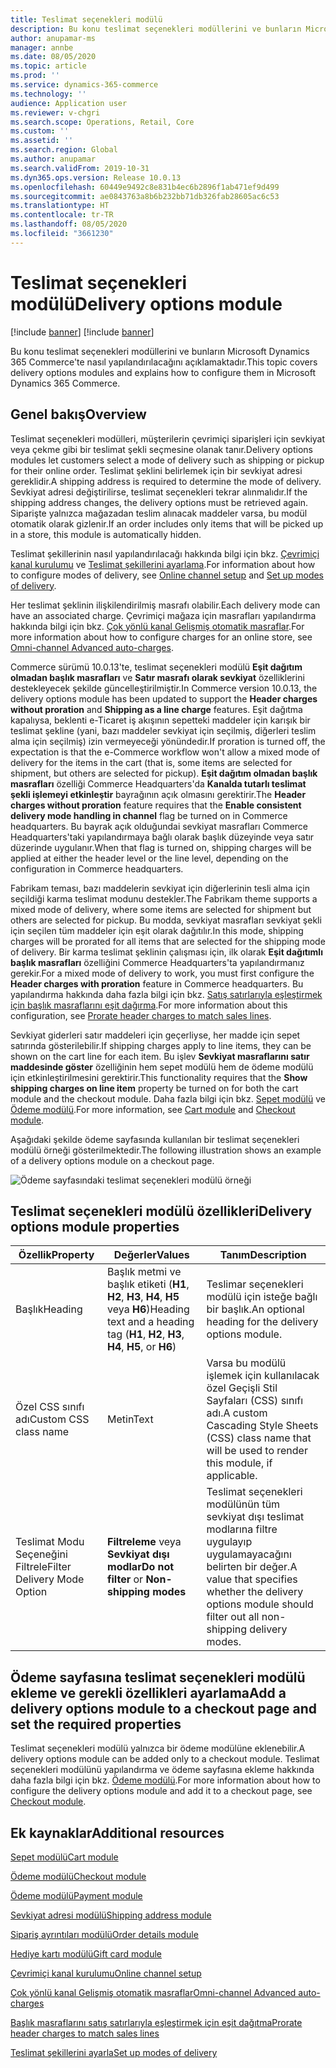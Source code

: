 ```yaml
---
title: Teslimat seçenekleri modülü
description: Bu konu teslimat seçenekleri modüllerini ve bunların Microsoft Dynamics 365 Commerce'te nasıl yapılandırılacağını açıklamaktadır.
author: anupamar-ms
manager: annbe
ms.date: 08/05/2020
ms.topic: article
ms.prod: ''
ms.service: dynamics-365-commerce
ms.technology: ''
audience: Application user
ms.reviewer: v-chgri
ms.search.scope: Operations, Retail, Core
ms.custom: ''
ms.assetid: ''
ms.search.region: Global
ms.author: anupamar
ms.search.validFrom: 2019-10-31
ms.dyn365.ops.version: Release 10.0.13
ms.openlocfilehash: 60449e9492c8e831b4ec6b2896f1ab471ef9d499
ms.sourcegitcommit: ae0843763a8b6b232bb71db326fab28605ac6c53
ms.translationtype: HT
ms.contentlocale: tr-TR
ms.lasthandoff: 08/05/2020
ms.locfileid: "3661230"
---
```

# <a name="delivery-options-module"></a><span data-ttu-id="52dff-103">Teslimat seçenekleri modülü</span><span class="sxs-lookup"><span data-stu-id="52dff-103">Delivery options module</span></span>

[!include [banner](includes/banner.md)]
[!include [banner](includes/preview-banner.md)]

<span data-ttu-id="52dff-104">Bu konu teslimat seçenekleri modüllerini ve bunların Microsoft Dynamics 365 Commerce'te nasıl yapılandırılacağını açıklamaktadır.</span><span class="sxs-lookup"><span data-stu-id="52dff-104">This topic covers delivery options modules and explains how to configure them in Microsoft Dynamics 365 Commerce.</span></span>

## <a name="overview"></a><span data-ttu-id="52dff-105">Genel bakış</span><span class="sxs-lookup"><span data-stu-id="52dff-105">Overview</span></span>

<span data-ttu-id="52dff-106">Teslimat seçenekleri modülleri, müşterilerin çevrimiçi siparişleri için sevkiyat veya çekme gibi bir teslimat şekli seçmesine olanak tanır.</span><span class="sxs-lookup"><span data-stu-id="52dff-106">Delivery options modules let customers select a mode of delivery such as shipping or pickup for their online order.</span></span> <span data-ttu-id="52dff-107">Teslimat şeklini belirlemek için bir sevkiyat adresi gereklidir.</span><span class="sxs-lookup"><span data-stu-id="52dff-107">A shipping address is required to determine the mode of delivery.</span></span> <span data-ttu-id="52dff-108">Sevkiyat adresi değiştirilirse, teslimat seçenekleri tekrar alınmalıdır.</span><span class="sxs-lookup"><span data-stu-id="52dff-108">If the shipping address changes, the delivery options must be retrieved again.</span></span> <span data-ttu-id="52dff-109">Siparişte yalnızca mağazadan teslim alınacak maddeler varsa, bu modül otomatik olarak gizlenir.</span><span class="sxs-lookup"><span data-stu-id="52dff-109">If an order includes only items that will be picked up in a store, this module is automatically hidden.</span></span>

<span data-ttu-id="52dff-110">Teslimat şekillerinin nasıl yapılandırılacağı hakkında bilgi için bkz. [Çevrimiçi kanal kurulumu](channel-setup-online.md) ve [Teslimat şekillerini ayarlama](https://docs.microsoft.com/dynamicsax-2012/appuser-itpro/set-up-modes-of-delivery).</span><span class="sxs-lookup"><span data-stu-id="52dff-110">For information about how to configure modes of delivery, see [Online channel setup](channel-setup-online.md) and [Set up modes of delivery](https://docs.microsoft.com/dynamicsax-2012/appuser-itpro/set-up-modes-of-delivery).</span></span>

<span data-ttu-id="52dff-111">Her teslimat şeklinin ilişkilendirilmiş masrafı olabilir.</span><span class="sxs-lookup"><span data-stu-id="52dff-111">Each delivery mode can have an associated charge.</span></span> <span data-ttu-id="52dff-112">Çevrimiçi mağaza için masrafları yapılandırma hakkında bilgi için bkz. [Çok yönlü kanal Gelişmiş otomatik masraflar](omni-auto-charges.md).</span><span class="sxs-lookup"><span data-stu-id="52dff-112">For more information about how to configure charges for an online store, see [Omni-channel Advanced auto-charges](omni-auto-charges.md).</span></span>

<span data-ttu-id="52dff-113">Commerce sürümü 10.0.13'te, teslimat seçenekleri modülü **Eşit dağıtım olmadan başlık masrafları** ve **Satır masrafı olarak sevkiyat** özelliklerini destekleyecek şekilde güncelleştirilmiştir.</span><span class="sxs-lookup"><span data-stu-id="52dff-113">In Commerce version 10.0.13, the delivery options module has been updated to support the **Header charges without proration** and **Shipping as a line charge** features.</span></span> <span data-ttu-id="52dff-114">Eşit dağıtma kapalıysa, beklenti e-Ticaret iş akışının sepetteki maddeler için karışık bir teslimat şekline (yani, bazı maddeler sevkiyat için seçilmiş, diğerleri teslim alma için seçilmiş) izin vermeyeceği yönündedir.</span><span class="sxs-lookup"><span data-stu-id="52dff-114">If proration is turned off, the expectation is that the e-Commerce workflow won't allow a mixed mode of delivery for the items in the cart (that is, some items are selected for shipment, but others are selected for pickup).</span></span> <span data-ttu-id="52dff-115">**Eşit dağıtım olmadan başlık masrafları** özelliği  Commerce Headquarters'da **Kanalda tutarlı teslimat şekli işlemeyi etkinleştir** bayrağının açık olmasını gerektirir.</span><span class="sxs-lookup"><span data-stu-id="52dff-115">The **Header charges without proration** feature requires that the **Enable consistent delivery mode handling in channel** flag be turned on in Commerce headquarters.</span></span> <span data-ttu-id="52dff-116">Bu bayrak açık olduğundai sevkiyat masrafları Commerce Headquarters'taki yapılandırmaya bağlı olarak başlık düzeyinde veya satır düzerinde uygulanır.</span><span class="sxs-lookup"><span data-stu-id="52dff-116">When that flag is turned on, shipping charges will be applied at either the header level or the line level, depending on the configuration in Commerce headquarters.</span></span>

<span data-ttu-id="52dff-117">Fabrikam teması, bazı maddelerin sevkiyat için diğerlerinin tesli alma için seçildiği karma teslimat modunu destekler.</span><span class="sxs-lookup"><span data-stu-id="52dff-117">The Fabrikam theme supports a mixed mode of delivery, where some items are selected for shipment but others are selected for pickup.</span></span> <span data-ttu-id="52dff-118">Bu modda, sevkiyat masrafları sevkiyat şekli için seçilen tüm maddeler için eşit olarak dağıtılır.</span><span class="sxs-lookup"><span data-stu-id="52dff-118">In this mode, shipping charges will be prorated for all items that are selected for the shipping mode of delivery.</span></span> <span data-ttu-id="52dff-119">Bir karma teslimat şeklinin çalışması için, ilk olarak **Eşit dağıtımlı başlık masrafları** özelliğini Commerce Headquarters'ta yapılandırmanız gerekir.</span><span class="sxs-lookup"><span data-stu-id="52dff-119">For a mixed mode of delivery to work, you must first configure the **Header charges with proration** feature in Commerce headquarters.</span></span> <span data-ttu-id="52dff-120">Bu yapılandırma hakkında daha fazla bilgi için bkz. [Satış satırlarıyla eşleştirmek için başlık masraflarını eşit dağırma](pro-rate-charges-matching-lines.md).</span><span class="sxs-lookup"><span data-stu-id="52dff-120">For more information about this configuration, see [Prorate header charges to match sales lines](pro-rate-charges-matching-lines.md).</span></span>

<span data-ttu-id="52dff-121">Sevkiyat giderleri satır maddeleri için geçerliyse, her madde için sepet satırında gösterilebilir.</span><span class="sxs-lookup"><span data-stu-id="52dff-121">If shipping charges apply to line items, they can be shown on the cart line for each item.</span></span> <span data-ttu-id="52dff-122">Bu işlev **Sevkiyat masraflarını satır maddesinde göster** özelliğinin hem sepet modülü hem de ödeme modülü için etkinleştirilmesini gerektirir.</span><span class="sxs-lookup"><span data-stu-id="52dff-122">This functionality requires that the **Show shipping charges on line item** property be turned on for both the cart module and the checkout module.</span></span> <span data-ttu-id="52dff-123">Daha fazla bilgi için bkz. [Sepet modülü](add-cart-module.md) ve [Ödeme modülü](add-checkout-module.md).</span><span class="sxs-lookup"><span data-stu-id="52dff-123">For more information, see [Cart module](add-cart-module.md) and [Checkout module](add-checkout-module.md).</span></span>

<span data-ttu-id="52dff-124">Aşağıdaki şekilde ödeme sayfasında kullanılan bir teslimat seçenekleri modülü örneği gösterilmektedir.</span><span class="sxs-lookup"><span data-stu-id="52dff-124">The following illustration shows an example of a delivery options module on a checkout page.</span></span>

![Ödeme sayfasındaki teslimat seçenekleri modülü örneği](./media/ecommerce-deliveryoptions.PNG)

## <a name="delivery-options-module-properties"></a><span data-ttu-id="52dff-126">Teslimat seçenekleri modülü özellikleri</span><span class="sxs-lookup"><span data-stu-id="52dff-126">Delivery options module properties</span></span>

| <span data-ttu-id="52dff-127">Özellik</span><span class="sxs-lookup"><span data-stu-id="52dff-127">Property</span></span> | <span data-ttu-id="52dff-128">Değerler</span><span class="sxs-lookup"><span data-stu-id="52dff-128">Values</span></span> | <span data-ttu-id="52dff-129">Tanım</span><span class="sxs-lookup"><span data-stu-id="52dff-129">Description</span></span> |
|----------|--------|-------------|
| <span data-ttu-id="52dff-130">Başlık</span><span class="sxs-lookup"><span data-stu-id="52dff-130">Heading</span></span> | <span data-ttu-id="52dff-131">Başlık metmi ve başlık etiketi (**H1**, **H2**, **H3**, **H4**, **H5** veya **H6**)</span><span class="sxs-lookup"><span data-stu-id="52dff-131">Heading text and a heading tag (**H1**, **H2**, **H3**, **H4**, **H5**, or **H6**)</span></span> | <span data-ttu-id="52dff-132">Teslimar seçenekleri modülü için isteğe bağlı bir başlık.</span><span class="sxs-lookup"><span data-stu-id="52dff-132">An optional heading for the delivery options module.</span></span> |
| <span data-ttu-id="52dff-133">Özel CSS sınıfı adı</span><span class="sxs-lookup"><span data-stu-id="52dff-133">Custom CSS class name</span></span> | <span data-ttu-id="52dff-134">Metin</span><span class="sxs-lookup"><span data-stu-id="52dff-134">Text</span></span> | <span data-ttu-id="52dff-135">Varsa bu modülü işlemek için kullanılacak özel Geçişli Stil Sayfaları (CSS) sınıfı adı.</span><span class="sxs-lookup"><span data-stu-id="52dff-135">A custom Cascading Style Sheets (CSS) class name that will be used to render this module, if applicable.</span></span> |
| <span data-ttu-id="52dff-136">Teslimat Modu Seçeneğini Filtrele</span><span class="sxs-lookup"><span data-stu-id="52dff-136">Filter Delivery Mode Option</span></span> | <span data-ttu-id="52dff-137">**Filtreleme** veya **Sevkiyat dışı modlar**</span><span class="sxs-lookup"><span data-stu-id="52dff-137">**Do not filter** or **Non-shipping modes**</span></span> | <span data-ttu-id="52dff-138">Teslimat seçenekleri modülünün tüm sevkiyat dışı teslimat modlarına filtre uygulayıp uygulamayacağını belirten bir değer.</span><span class="sxs-lookup"><span data-stu-id="52dff-138">A value that specifies whether the delivery options module should filter out all non-shipping delivery modes.</span></span> |

## <a name="add-a-delivery-options-module-to-a-checkout-page-and-set-the-required-properties"></a><span data-ttu-id="52dff-139">Ödeme sayfasına teslimat seçenekleri modülü ekleme ve gerekli özellikleri ayarlama</span><span class="sxs-lookup"><span data-stu-id="52dff-139">Add a delivery options module to a checkout page and set the required properties</span></span>

<span data-ttu-id="52dff-140">Teslimat seçenekleri modülü yalnızca bir ödeme modülüne eklenebilir.</span><span class="sxs-lookup"><span data-stu-id="52dff-140">A delivery options module can be added only to a checkout module.</span></span> <span data-ttu-id="52dff-141">Teslimat seçenekleri modülünü yapılandırma ve ödeme sayfasına ekleme hakkında daha fazla bilgi için bkz. [Ödeme modülü](add-checkout-module.md).</span><span class="sxs-lookup"><span data-stu-id="52dff-141">For more information about how to configure the delivery options module and add it to a checkout page, see [Checkout module](add-checkout-module.md).</span></span>

## <a name="additional-resources"></a><span data-ttu-id="52dff-142">Ek kaynaklar</span><span class="sxs-lookup"><span data-stu-id="52dff-142">Additional resources</span></span>

[<span data-ttu-id="52dff-143">Sepet modülü</span><span class="sxs-lookup"><span data-stu-id="52dff-143">Cart module</span></span>](add-cart-module.md)

[<span data-ttu-id="52dff-144">Ödeme modülü</span><span class="sxs-lookup"><span data-stu-id="52dff-144">Checkout module</span></span>](add-checkout-module.md)

[<span data-ttu-id="52dff-145">Ödeme modülü</span><span class="sxs-lookup"><span data-stu-id="52dff-145">Payment module</span></span>](payment-module.md)

[<span data-ttu-id="52dff-146">Sevkiyat adresi modülü</span><span class="sxs-lookup"><span data-stu-id="52dff-146">Shipping address module</span></span>](ship-address-module.md)

[<span data-ttu-id="52dff-147">Sipariş ayrıntıları modülü</span><span class="sxs-lookup"><span data-stu-id="52dff-147">Order details module</span></span>](order-confirmation-module.md)

[<span data-ttu-id="52dff-148">Hediye kartı modülü</span><span class="sxs-lookup"><span data-stu-id="52dff-148">Gift card module</span></span>](add-giftcard.md)

[<span data-ttu-id="52dff-149">Çevrimiçi kanal kurulumu</span><span class="sxs-lookup"><span data-stu-id="52dff-149">Online channel setup</span></span>](channel-setup-online.md)

[<span data-ttu-id="52dff-150">Çok yönlü kanal Gelişmiş otomatik masraflar</span><span class="sxs-lookup"><span data-stu-id="52dff-150">Omni-channel Advanced auto-charges</span></span>](omni-auto-charges.md)

[<span data-ttu-id="52dff-151">Başlık masraflarını satış satırlarıyla eşleştirmek için eşit dağıtma</span><span class="sxs-lookup"><span data-stu-id="52dff-151">Prorate header charges to match sales lines</span></span>](pro-rate-charges-matching-lines.md)

[<span data-ttu-id="52dff-152">Teslimat şekillerini ayarla</span><span class="sxs-lookup"><span data-stu-id="52dff-152">Set up modes of delivery</span></span>](https://docs.microsoft.com/dynamicsax-2012/appuser-itpro/set-up-modes-of-delivery)
